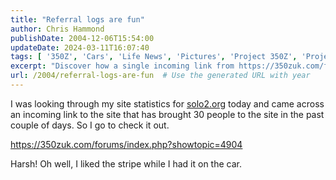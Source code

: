 ```yaml
---
title: "Referral logs are fun"
author: Chris Hammond
publishDate: 2004-12-06T15:54:00
updateDate: 2024-03-11T16:07:40
tags: [ '350Z', 'Cars', 'Life News', 'Pictures', 'Project 350Z', 'Project350z', 'Project350zcom', 'SEO', 'Site News', 'Technology' ]
excerpt: "Discover how a single incoming link from https://350zuk.com/forums/ brought 30 visitors to solo2.org. Explore the impact and learn more about it here!"
url: /2004/referral-logs-are-fun  # Use the generated URL with year
---
```

<p>I was looking through my site statistics for <a title="the ultimate autocross web site" href="https://www.solo2.org/" target="_blank">solo2.org</a> today and came across an incoming link to the site that has brought 30 people to the site in the past couple of days. So I go to check it out.</p> <p><a href="https://350zuk.com/forums/index.php?showtopic=4904">https://350zuk.com/forums/index.php?showtopic=4904</a></p> <p>Harsh! Oh well, I liked the stripe while I had it on the car.</p>

